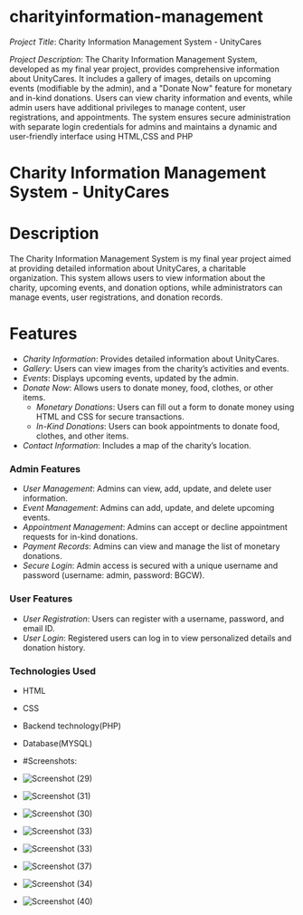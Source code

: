 # charityinformation-management
*Project Title*: Charity Information Management System - UnityCares

*Project Description*:
The Charity Information Management System, developed as my final year project, provides comprehensive information about UnityCares. It includes a gallery of images, details on upcoming events (modifiable by the admin), and a "Donate Now" feature for monetary and in-kind donations. Users can view charity information and events, while admin users have additional privileges to manage content, user registrations, and appointments. The system ensures secure administration with separate login credentials for admins and maintains a dynamic and user-friendly interface using HTML,CSS and PHP

# Charity Information Management System - UnityCares

# Description
The Charity Information Management System is my final year project aimed at providing detailed information about UnityCares, a charitable organization. This system allows users to view information about the charity, upcoming events, and donation options, while administrators can manage events, user registrations, and donation records.

# Features
- *Charity Information*: Provides detailed information about UnityCares.
- *Gallery*: Users can view images from the charity’s activities and events.
- *Events*: Displays upcoming events, updated by the admin.
- *Donate Now*: Allows users to donate money, food, clothes, or other items.
  - *Monetary Donations*: Users can fill out a form to donate money using HTML and CSS for secure transactions.
  - *In-Kind Donations*: Users can book appointments to donate food, clothes, and other items.
- *Contact Information*: Includes a map of the charity’s location.

### Admin Features
- *User Management*: Admins can view, add, update, and delete user information.
- *Event Management*: Admins can add, update, and delete upcoming events.
- *Appointment Management*: Admins can accept or decline appointment requests for in-kind donations.
- *Payment Records*: Admins can view and manage the list of monetary donations.
- *Secure Login*: Admin access is secured with a unique username and password (username: admin, password: BGCW).

### User Features
- *User Registration*: Users can register with a username, password, and email ID.
- *User Login*: Registered users can log in to view personalized details and donation history.

### Technologies Used
- HTML
- CSS
- Backend technology(PHP)
- Database(MYSQL)

- #Screenshots:
- ![Screenshot (29)](https://github.com/SashirekhaRanganathan/charityinformation-management/assets/157386972/88db6c19-0c05-4763-b466-d8a445a94c4a)
- ![Screenshot (31)](https://github.com/SashirekhaRanganathan/charityinformation-management/assets/157386972/1d96174d-fd55-424c-8b4a-02b08e5b6b98)
- ![Screenshot (30)](https://github.com/SashirekhaRanganathan/charityinformation-management/assets/157386972/8b184bb4-0924-4593-9105-44c78fc18188)
- ![Screenshot (33)](https://github.com/SashirekhaRanganathan/charityinformation-management/assets/157386972/b9bba04d-2918-4a29-a016-2918523b0eee)
- ![Screenshot (33)](https://github.com/SashirekhaRanganathan/charityinformation-management/assets/157386972/d7c67048-f9e8-4ffc-8170-ded177adad82)
- ![Screenshot (37)](https://github.com/SashirekhaRanganathan/charityinformation-management/assets/157386972/1dc1b0b4-04ee-4754-9e5f-e644e011d154)
- ![Screenshot (34)](https://github.com/SashirekhaRanganathan/charityinformation-management/assets/157386972/d032392e-ec0e-48ab-837a-55d8144c2cd0)
- ![Screenshot (40)](https://github.com/SashirekhaRanganathan/charityinformation-management/assets/157386972/89492f08-4d60-4aa2-a712-5021d309df1f)








